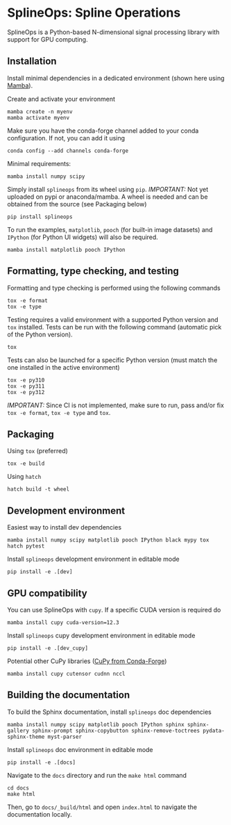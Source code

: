 # SplineOps: Spline Operations

SplineOps is a Python-based N-dimensional signal processing library with support for GPU computing.

## Installation

Install minimal dependencies in a dedicated environment
(shown here using [Mamba](https://mamba.readthedocs.io/en/latest/)).

Create and activate your environment

```shell
mamba create -n myenv
mamba activate myenv
```

Make sure you have the conda-forge channel added to your conda configuration. If not, you can add it using

```shell
conda config --add channels conda-forge
```

Minimal requirements:

```shell
mamba install numpy scipy
```

Simply install `splineops` from its wheel using `pip`.
*IMPORTANT:*
Not yet uploaded on pypi or anaconda/mamba.
A wheel is needed and can be obtained from the source (see Packaging below)

```shell
pip install splineops
```

To run the examples, `matplotlib`, `pooch` (for built-in image datasets) and `IPython` (for Python UI widgets) will also be required.

```shell
mamba install matplotlib pooch IPython
```

## Formatting, type checking, and testing

Formatting and type checking is performed using the following commands

```shell
tox -e format
tox -e type
```

Testing requires a valid environment with a supported Python version and `tox`
installed. Tests can be run with the following command (automatic pick of the
Python version).

```shell
tox
```

Tests can also be launched for a specific Python version (must match the one
installed in the active environment)

```shell
tox -e py310
tox -e py311
tox -e py312
```

*IMPORTANT:* Since CI is not implemented, make sure to run, pass and/or fix
`tox -e format`, `tox -e type` and `tox`.

## Packaging

Using `tox` (preferred)

```shell
tox -e build
```

Using `hatch`

```shell
hatch build -t wheel
```

## Development environment

Easiest way to install dev dependencies

```shell
mamba install numpy scipy matplotlib pooch IPython black mypy tox hatch pytest
```

Install `splineops` development environment in editable mode

```shell
pip install -e .[dev]
```

## GPU compatibility

You can use SplineOps with `cupy`. If a specific CUDA version is required do

```shell
mamba install cupy cuda-version=12.3
```

Install `splineops` cupy development environment in editable mode

```shell
pip install -e .[dev_cupy]
```

Potential other CuPy libraries
([CuPy from Conda-Forge](https://docs.cupy.dev/en/stable/install.html#installing-cupy-from-conda-forge))

```shell
mamba install cupy cutensor cudnn nccl
```

## Building the documentation

To build the Sphinx documentation, install `splineops` doc dependencies

```shell
mamba install numpy scipy matplotlib pooch IPython sphinx sphinx-gallery sphinx-prompt sphinx-copybutton sphinx-remove-toctrees pydata-sphinx-theme myst-parser
```

Install `splineops` doc environment in editable mode

```shell
pip install -e .[docs]
```

Navigate to the `docs` directory and run the `make html` command

```shell
cd docs
make html
```

Then, go to `docs/_build/html` and open `index.html` to navigate the documentation locally.